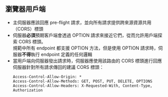 ## 瀏覽器用戶端

- 主伺服器應該回應 pre-flight 請求，並向所有請求提供跨來源資源共用（CORS）標頭
- 伺服器**必須**預期客戶端會透過 OPTION 請求來接近它們，從而允許用戶端探索 CORS 標頭。  
  規範中所有 endpoint 都支援 OPTION 方法，但是使用 OPTION 請求時，伺服器**不得**執行 endpoint 定義的任何邏輯
- 當用戶端向伺服器發出請求時，伺服器應使用該路由的 CORS 標頭進行回應  
  伺服器針對所有請求傳回的建議 CORS 標頭：  
  ```
  Access-Control-Allow-Origin: *
  Access-Control-Allow-Methods: GET, POST, PUT, DELETE, OPTIONS
  Access-Control-Allow-Headers: X-Requested-With, Content-Type, Authorization
  ```

